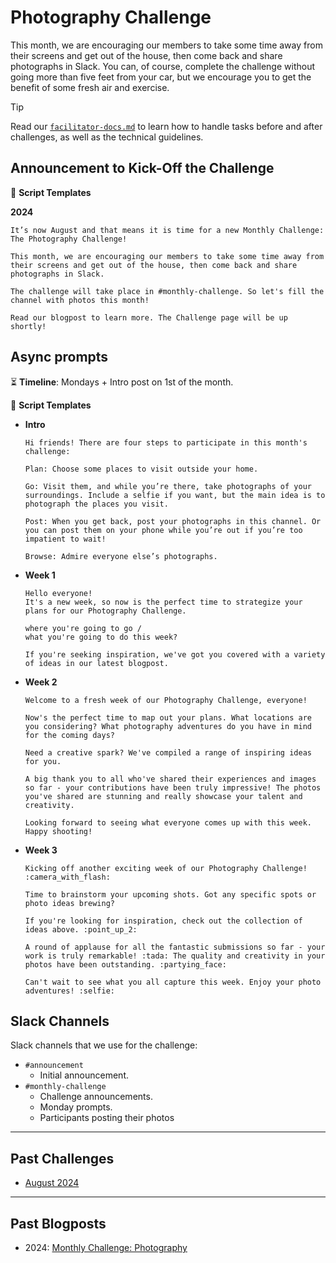 # Photography Challenge

This month, we are encouraging our members to take some time away from their screens and get out of the house, then come back and share photographs in Slack. You can, of course, complete the challenge without going more than five feet from your car, but we encourage you to get the benefit of some fresh air and exercise.

> [!TIP]
> Read our [`facilitator-docs.md`](../facilitators-docs.md) to learn how to handle tasks before and after challenges, as well as the technical guidelines.

## Announcement to Kick-Off the Challenge

📃 **Script Templates**

**2024**

```text
It’s now August and that means it is time for a new Monthly Challenge: The Photography Challenge!

This month, we are encouraging our members to take some time away from their screens and get out of the house, then come back and share photographs in Slack.

The challenge will take place in #monthly-challenge. So let's fill the channel with photos this month!

Read our blogpost to learn more. The Challenge page will be up shortly!
```

## Async prompts

⏳ **Timeline**: Mondays + Intro post on 1st of the month.

📃 **Script Templates**

- **Intro**

  ```text
  Hi friends! There are four steps to participate in this month's challenge:

  Plan: Choose some places to visit outside your home.

  Go: Visit them, and while you’re there, take photographs of your surroundings. Include a selfie if you want, but the main idea is to photograph the places you visit.

  Post: When you get back, post your photographs in this channel. Or you can post them on your phone while you’re out if you’re too impatient to wait!

  Browse: Admire everyone else’s photographs.
  ```

- **Week 1**

  ```text
  Hello everyone!
  It's a new week, so now is the perfect time to strategize your plans for our Photography Challenge.

  where you're going to go / 
  what you're going to do this week?

  If you're seeking inspiration, we've got you covered with a variety of ideas in our latest blogpost.
  ```

- **Week 2**

  ```text
  Welcome to a fresh week of our Photography Challenge, everyone!

  Now's the perfect time to map out your plans. What locations are you considering? What photography adventures do you have in mind for the coming days?

  Need a creative spark? We've compiled a range of inspiring ideas for you.

  A big thank you to all who've shared their experiences and images so far - your contributions have been truly impressive! The photos you've shared are stunning and really showcase your talent and creativity.

  Looking forward to seeing what everyone comes up with this week. Happy shooting!
  ```

- **Week 3**

  ```text
  Kicking off another exciting week of our Photography Challenge! :camera_with_flash:

  Time to brainstorm your upcoming shots. Got any specific spots or photo ideas brewing?

  If you're looking for inspiration, check out the collection of ideas above. :point_up_2:

  A round of applause for all the fantastic submissions so far - your work is truly remarkable! :tada: The quality and creativity in your photos have been outstanding. :partying_face:

  Can't wait to see what you all capture this week. Enjoy your photo adventures! :selfie:
  ```

## Slack Channels

Slack channels that we use for the challenge:

- `#announcement`
  - Initial announcement.
- `#monthly-challenge`
  - Challenge announcements.
  - Monday prompts.
  - Participants posting their photos

---

## Past Challenges

- [August 2024](https://virtualcoffee.io/monthlychallenges/aug-2024)

---

## Past Blogposts

- 2024: [Monthly Challenge: Photography](https://dev.to/virtualcoffee/monthly-challenge-photography-4g18)
